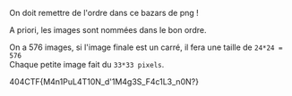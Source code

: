 On doit remettre de l'ordre dans ce bazars de png !

A priori, les images sont nommées dans le bon ordre. 

On a 576 images, si l'image finale est un carré, il fera une taille de `24*24 = 576`\
Chaque petite image fait du `33*33 pixels`.

404CTF{M4n1PuL4T10N_d'1M4g3S_F4c1L3_n0N?}
